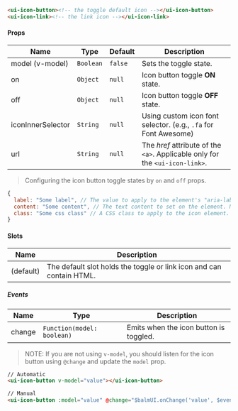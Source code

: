 ```html
<ui-icon-button><!-- the toggle default icon --></ui-icon-button>
<ui-icon-link><!-- the link icon --></ui-icon-link>
```

#### Props

| Name              | Type      | Default | Description                                                                  |
| ----------------- | --------- | ------- | ---------------------------------------------------------------------------- |
| model (v-model)   | `Boolean` | `false` | Sets the toggle state.                                                       |
| on                | `Object`  | `null`  | Icon button toggle **ON** state.                                             |
| off               | `Object`  | `null`  | Icon button toggle **OFF** state.                                            |
| iconInnerSelector | `String`  | `null`  | Using custom icon font selector. (e.g., `.fa` for Font Awesome)              |
| url               | `String`  | `null`  | The _href_ attribute of the `<a>`. Applicable only for the `<ui-icon-link>`. |

> Configuring the icon button toggle states by `on` and `off` props.

```js
{
  label: "Some label", // The value to apply to the element's "aria-label" attribute.
  content: "Some content", // The text content to set on the element. Note that if an inner icon is used, the text content will be set on that element instead.
  class: "Some css class" // A CSS class to apply to the icon element. The same rules regarding inner icon elements described for content apply here as well.
}
```

#### Slots

| Name      | Description                                                          |
| --------- | -------------------------------------------------------------------- |
| (default) | The default slot holds the toggle or link icon and can contain HTML. |

##### Events

| Name   | Type                       | Description                            |
| ------ | -------------------------- | -------------------------------------- |
| change | `Function(model: boolean)` | Emits when the icon button is toggled. |

> NOTE: If you are not using `v-model`, you should listen for the icon button using `@change` and update the `model` prop.

```html
// Automatic
<ui-icon-button v-model="value"></ui-icon-button>

// Manual
<ui-icon-button :model="value" @change="$balmUI.onChange('value', $event)"></ui-icon-button>
```
